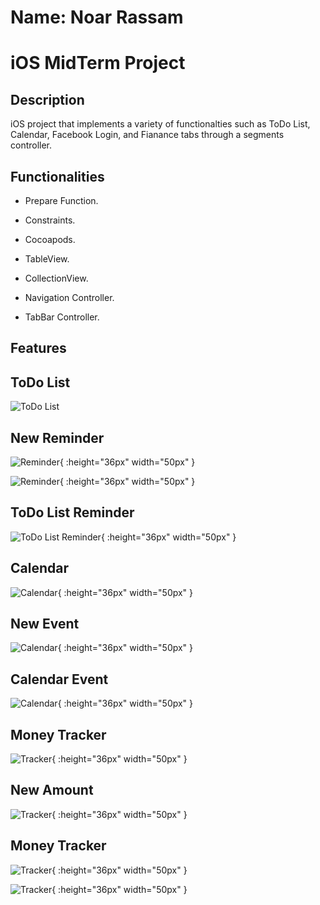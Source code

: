 # Name: Noar Rassam

# iOS MidTerm Project


## Description
iOS project that implements a variety of functionalties such as ToDo List, Calendar, Facebook Login, and Fianance tabs through a segments controller.  

## Functionalities

* Prepare Function.

* Constraints.

* Cocoapods.

* TableView.

* CollectionView.

* Navigation Controller.

* TabBar Controller.

## Features

## **ToDo List**

![![ToDo List]()](https://github.com/noarrassam/iOS_MidTerm_Project/blob/main/Images/2.jpg?v=1&s=100)

## **New Reminder**

![![Reminder]()](https://github.com/noarrassam/iOS_MidTerm_Project/blob/main/Images/3.jpg){ :height="36px" width="50px" }

![![Reminder]()](https://github.com/noarrassam/iOS_MidTerm_Project/blob/main/Images/5.jpg){ :height="36px" width="50px" }

## **ToDo List Reminder**

![![ToDo List Reminder]()](https://github.com/noarrassam/iOS_MidTerm_Project/blob/main/Images/6.jpg){ :height="36px" width="50px" }

## **Calendar**

![![Calendar]()](https://github.com/noarrassam/iOS_MidTerm_Project/blob/main/Images/7.jpg){ :height="36px" width="50px" }

## **New Event**

![![Calendar]()](https://github.com/noarrassam/iOS_MidTerm_Project/blob/main/Images/8.jpg){ :height="36px" width="50px" }

## **Calendar Event**

![![Calendar]()](https://github.com/noarrassam/iOS_MidTerm_Project/blob/main/Images/9.jpg){ :height="36px" width="50px" }

## **Money Tracker**

![![Tracker]()](https://github.com/noarrassam/iOS_MidTerm_Project/blob/main/Images/10.jpg){ :height="36px" width="50px" }

## **New Amount**

![![Tracker]()](https://github.com/noarrassam/iOS_MidTerm_Project/blob/main/Images/12.jpg){ :height="36px" width="50px" }

## **Money Tracker**

![![Tracker]()](https://github.com/noarrassam/iOS_MidTerm_Project/blob/main/Images/10.jpg){ :height="36px" width="50px" }

![![Tracker]()](https://github.com/noarrassam/iOS_MidTerm_Project/blob/main/Images/13.jpg){ :height="36px" width="50px" }
